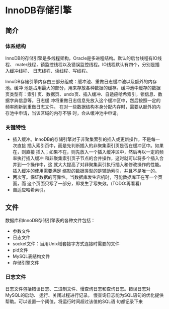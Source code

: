 # InnoDB存储引擎
## 简介
### 体系结构
InnoDB的存储引擎是多线程架构，Oracle是多进程结构。默认的后台线程有IO线程、
mater线程，锁监控线程以及错误监控线程。IO线程默认有四个，分别是插入缓冲线程、
日志线程、读线程、写线程。

InnoDB存储引擎内存由三部分组成：缓冲池、重做日志缓冲池以及额外的内存池。缓冲
池是占用最大的部分，用来存放各种数据的缓存。缓冲池中缓存的数据页类型有：索引
页、数据页、undo页、插入缓冲、自适应哈希索引，锁信息、数据字典信息等。日志缓
冲将重做日志信息先放入这个缓冲区中，然后按照一定的频率刷新到重做日志文件。
在对一些数据结构本身分配内存时，需要从额外的内存池中申请，当该区域的内存不够
时，会从缓冲池中申请。

### 关键特性

- 插入缓冲。InnoDB的存储引擎对于非聚集索引的插入或更新操作，不是每一次直接
    插入索引页中，而是先判断插入的非聚集索引页是否在缓冲区中。如果在，则直接
    插入；如果不在，则先放入一个插入缓冲区中，然后再以一定的频率执行插入缓冲
    和非聚集索引页子节点的合并操作，这时就可以将多个插入合并到一个操作中，这
    就大大提高了对非聚集索引执行插入和修改操作的性能。插入缓冲的使用需要满足
    缩影的数据类型的是辅助索引，并且不是唯一的。
- 两次写。保证数据的可靠性。当数据库发生宕机时，可能数据库正在写一个页面，而
    这个页面只写了一部分，即发生了写失效。(TODO:再看看)
- 自适应哈希索引。

## 文件
数据库和InnoDB存储引擎表的各种文件包括：
* 参数文件
* 日志文件
* socket文件：当用Unix域套接字方式连接时需要的文件
* pid文件
* MySQL表结构文件
* 存储引擎文件

### 日志文件
日志文件包括错误日志、二进制文件、慢查询日志和查询日志。错误日志对MySQL的启动、
运行、关闭过程进行记录。
慢查询日志能为SQL语句的优化提供帮助。可以设置一个阈值，将运行时间超过该值的SQL语
句都记录下来

